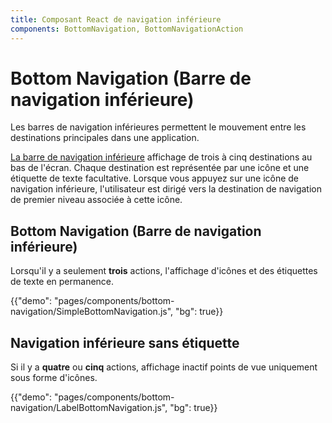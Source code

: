 ```yaml
---
title: Composant React de navigation inférieure
components: BottomNavigation, BottomNavigationAction
---
```


# Bottom Navigation (Barre de navigation inférieure)

<p class="description">Les barres de navigation inférieures permettent le mouvement entre les destinations principales dans une application.</p>

[La barre de navigation inférieure](https://material.io/design/components/bottom-navigation.html) affichage de trois à cinq destinations au bas de l'écran. Chaque destination est représentée par une icône et une étiquette de texte facultative. Lorsque vous appuyez sur une icône de navigation inférieure, l'utilisateur est dirigé vers la destination de navigation de premier niveau associée à cette icône.

## Bottom Navigation (Barre de navigation inférieure)

Lorsqu'il y a seulement **trois** actions, l'affichage d'icônes et des étiquettes de texte en permanence.

{{"demo": "pages/components/bottom-navigation/SimpleBottomNavigation.js", "bg": true}}

## Navigation inférieure sans étiquette

Si il y a **quatre** ou **cinq** actions, affichage inactif points de vue uniquement sous forme d'icônes.

{{"demo": "pages/components/bottom-navigation/LabelBottomNavigation.js", "bg": true}}
